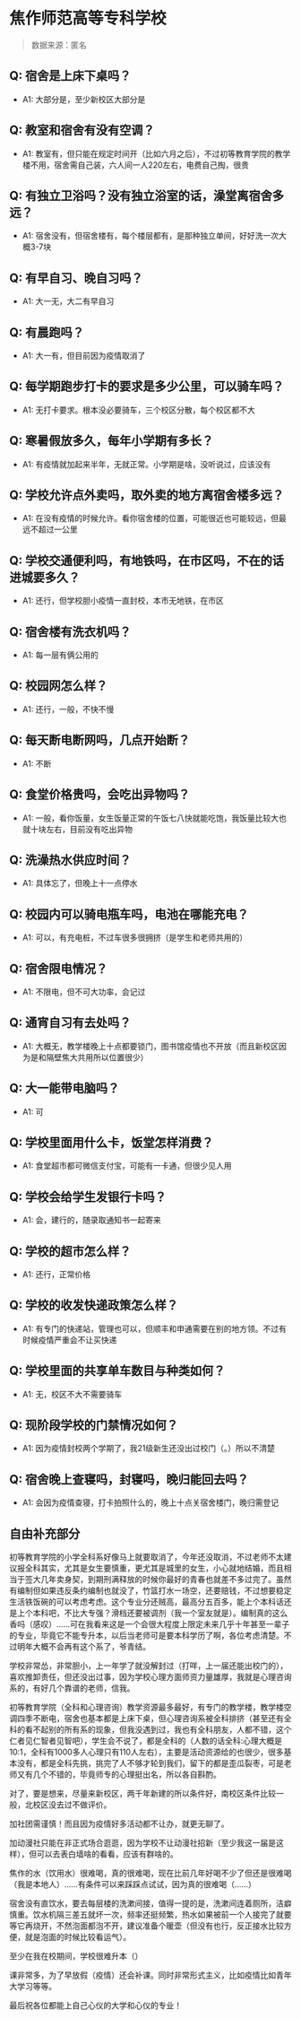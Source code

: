 # 焦作师范高等专科学校

> 数据来源：匿名

## Q: 宿舍是上床下桌吗？

- A1: 大部分是，至少新校区大部分是

## Q: 教室和宿舍有没有空调？

- A1: 教室有，但只能在规定时间开（比如六月之后），不过初等教育学院的教学楼不用，宿舍需自己装，六人间一人220左右，电费自己掏，很贵

## Q: 有独立卫浴吗？没有独立浴室的话，澡堂离宿舍多远？

- A1: 宿舍没有，但宿舍楼有，每个楼层都有，是那种独立单间，好好洗一次大概3-7块

## Q: 有早自习、晚自习吗？

- A1: 大一无，大二有早自习

## Q: 有晨跑吗？

- A1: 大一有，但目前因为疫情取消了

## Q: 每学期跑步打卡的要求是多少公里，可以骑车吗？

- A1: 无打卡要求。根本没必要骑车，三个校区分散，每个校区都不大

## Q: 寒暑假放多久，每年小学期有多长？

- A1: 有疫情就加起来半年，无就正常。小学期是啥，没听说过，应该没有

## Q: 学校允许点外卖吗，取外卖的地方离宿舍楼多远？

- A1: 在没有疫情的时候允许。看你宿舍楼的位置，可能很近也可能较远，但最远不超过一公里

## Q: 学校交通便利吗，有地铁吗，在市区吗，不在的话进城要多久？

- A1: 还行，但学校胆小疫情一直封校，本市无地铁，在市区

## Q: 宿舍楼有洗衣机吗？

- A1: 每一层有俩公用的

## Q: 校园网怎么样？

- A1: 还行，一般，不快不慢

## Q: 每天断电断网吗，几点开始断？

- A1: 不断

## Q: 食堂价格贵吗，会吃出异物吗？

- A1: 一般，看你饭量，女生饭量正常的午饭七八快就能吃饱，我饭量比较大也就十块左右，目前没有吃出异物

## Q: 洗澡热水供应时间？

- A1: 具体忘了，但晚上十一点停水

## Q: 校园内可以骑电瓶车吗，电池在哪能充电？

- A1: 可以，有充电桩，不过车很多很拥挤（是学生和老师共用的）

## Q: 宿舍限电情况？

- A1: 不限电，但不可大功率，会记过

## Q: 通宵自习有去处吗？

- A1: 大概无，教学楼晚上十点都要锁门，图书馆疫情也不开放（而且新校区因为是和隔壁焦大共用所以位置很少）

## Q: 大一能带电脑吗？

- A1: 可

## Q: 学校里面用什么卡，饭堂怎样消费？

- A1: 食堂超市都可微信支付宝，可能有一卡通，但很少见人用

## Q: 学校会给学生发银行卡吗？

- A1: 会，建行的，随录取通知书一起寄来

## Q: 学校的超市怎么样？

- A1: 还行，正常价格

## Q: 学校的收发快递政策怎么样？

- A1: 有专门的快递站，管理也可以，但顺丰和申通需要在别的地方领。不过有时候疫情严重会不让买快递

## Q: 学校里面的共享单车数目与种类如何？

- A1: 无，校区不大不需要骑车

## Q: 现阶段学校的门禁情况如何？

- A1: 因为疫情封校两个学期了，我21级新生还没出过校门（。）所以不清楚

## Q: 宿舍晚上查寝吗，封寝吗，晚归能回去吗？

- A1: 会因为疫情查寝，打卡拍照什么的，晚上十点关宿舍楼门，晚归需登记

## 自由补充部分

初等教育学院的小学全科系好像马上就要取消了，今年还没取消，不过老师不太建议报全科其实，尤其是女生要慎重，更尤其是城里的女生，小心就地结婚，而且相当于签大几年卖身契，到期刑满释放的时候你最好的青春也就差不多过完了。虽然有编制但如果违反条约编制也就没了，竹篮打水一场空，还要赔钱，不过想要稳定生活铁饭碗的可以考虑考虑。这个专业分还贼高，最高分五百多，能上个本科话还是上个本科吧，不比大专强？滑档还要被调剂（我一个室友就是）。编制真的这么香吗（感叹）……可在我看来这是一个会很大程度上限定未来几乎十年甚至一辈子的专业，毕竟它不能专升本，以后当老师可是要本科学历了啊，各位考虑清楚。不过明年大概不会再有这个系了，爷青结。

学校非常怂，非常胆小，上一年学了就没解封过（打咩，上一届还能出校门的），喜欢推卸责任，但还没出过事，因为学校心理方面师资力量雄厚，我就是心理咨询系的，有好几个靠谱的老师，信我。

初等教育学院（全科和心理咨询）教学资源最多最好，有专门的教学楼，教学楼空调四季不断电，宿舍也基本都是上床下桌，但心理咨询系被全科排挤（甚至还有全科的看不起别的所有系的现象，但我没遇到过，我也有全科朋友，人都不错，这个仁者见仁智者见智吧），学生会不说了，都是全科的（人数的话全科:心理大概是10:1，全科有1000多人心理只有110人左右），主要是活动资源给的也很少，很多基本没有，都是全科先挑，挑完了人不够才轮到我们，留下的都是歪瓜裂枣，可是老师又有几个不错的，毕竟师专的心理挺出名，所以各自斟酌。

对了，要是想来，尽量来新校区，两千年新建的所以条件好，南校区条件比较一般，北校区没去过不做评价。

加社团需谨慎！而且因为疫情好多活动都不让办，就更无聊了。

加动漫社只能在非正式场合逛逛，因为学校不让动漫社招新（至少我这一届是这样），但可以去表白墙啥的看看，应该有群啥的。

焦作的水（饮用水）很难喝，真的很难喝，现在比前几年好喝不少了但还是很难喝（我是本地人）……有条件可以来踩踩点试试，因为真的很难喝（……）

宿舍没有直饮水，要去每层楼的洗漱间接，值得一提的是，洗漱间连着厕所，洁癖慎重。饮水机隔三差五就坏一次，频率还挺频繁，热水如果被前一个人接完了就要等它再烧开，不然泡面都泡不开，建议准备个暖壶（但没有也行，反正接水比较方便，就是泡面的时候比较看运气）。

至少在我在校期间，学校很难升本（）

课非常多，为了早放假（疫情）还会补课。同时非常形式主义，比如疫情比如青年大学习等等。

最后祝各位都能上自己心仪的大学和心仪的专业！